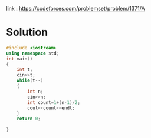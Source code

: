 
link : https://codeforces.com/problemset/problem/1371/A
# Solution

```C++
#include <iostream>
using namespace std;
int main()
{
    int t;
    cin>>t;
    while(t--)
    {
        int n;
        cin>>n;
        int count=1+(n-1)/2;
        cout<<count<<endl;
    }
    return 0;
    
}
```

